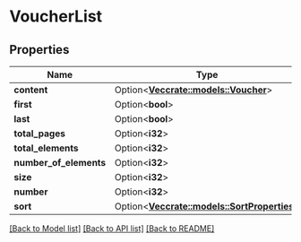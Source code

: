 # VoucherList

## Properties

Name | Type | Description | Notes
------------ | ------------- | ------------- | -------------
**content** | Option<[**Vec<crate::models::Voucher>**](Voucher.md)> |  | [optional]
**first** | Option<**bool**> |  | [optional]
**last** | Option<**bool**> |  | [optional]
**total_pages** | Option<**i32**> |  | [optional]
**total_elements** | Option<**i32**> |  | [optional]
**number_of_elements** | Option<**i32**> |  | [optional]
**size** | Option<**i32**> |  | [optional]
**number** | Option<**i32**> |  | [optional]
**sort** | Option<[**Vec<crate::models::SortProperties>**](SortProperties.md)> |  | [optional]

[[Back to Model list]](../README.md#documentation-for-models) [[Back to API list]](../README.md#documentation-for-api-endpoints) [[Back to README]](../README.md)


